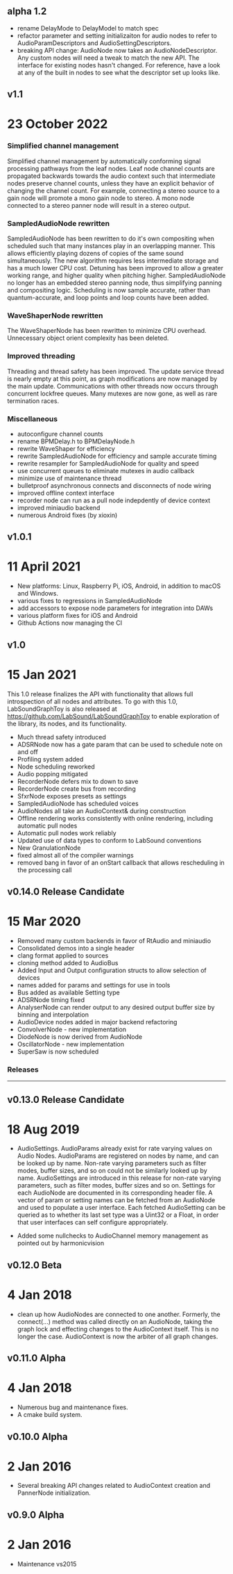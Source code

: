 
## alpha 1.2

- rename DelayMode to DelayModel to match spec
- refactor parameter and setting initializaiton for audio nodes to refer to
  AudioParamDescriptors and AudioSettingDescriptors.
- breaking API change: AudioNode now takes an AudioNodeDescriptor. Any custom
  nodes will need a tweak to match the new API. The interface for existing 
  nodes hasn't changed. For reference, have a look at any of the built in nodes
  to see what the descriptor set up looks like.

## v1.1
# 23 October 2022

### Simplified channel management

Simplified channel management by automatically conforming signal processing 
pathways from the leaf nodes. Leaf node channel counts are propagated backwards 
towards the audio context such that intermediate nodes preserve channel counts, 
unless they have an explicit behavior of changing the channel count. 
For example, connecting a stereo source to a gain node will promote a mono gain 
node to stereo. A mono node connected to a stereo panner node will result in a 
stereo output.

### SampledAudioNode rewritten

SampledAudioNode has been rewritten to do it's own compositing when scheduled 
such that many instances play in an overlapping manner. This allows efficiently 
playing dozens of copies of the same sound simultaneously. The new algorithm 
requires less intermediate storage and has a much lower CPU cost. Detuning has 
been improved to allow a greater working range, and higher quality when 
pitching higher. SampledAudioNode no longer has an embedded stereo panning 
node, thus simplifying panning and compositing logic. Scheduling is now sample 
accurate, rather than quantum-accurate, and loop points and loop counts have 
been added.

### WaveShaperNode rewritten

The WaveShaperNode has been rewritten to minimize CPU overhead. Unnecessary
object orient complexity has been deleted.

### Improved threading

Threading and thread safety has been improved. The update service thread is 
nearly empty at this point, as graph modifications are now managed by the 
main update. Communications with other threads now occurs through concurrent 
lockfree queues. Many mutexes are now gone, as well as rare termination races.

### Miscellaneous

- autoconfigure channel counts
- rename BPMDelay.h to BPMDelayNode.h
- rewrite WaveShaper for efficiency
- rewrite SampledAudioNode for efficiency and sample accurate timing
- rewrite resampler for SampledAudioNode for quality and speed
- use concurrent queues to eliminate mutexes in audio callback
- minimize use of maintenance thread
- bulletproof asynchronous connects and disconnects of node wiring
- improved offline context interface
- recorder node can run as a pull node indepdently of device context
- improved miniaudio backend
- numerous Android fixes (by xioxin)



## v1.0.1
# 11 April 2021

- New platforms: Linux, Raspberry Pi, iOS, Android, in addition to macOS and Windows.
- various fixes to regressions in SampledAudioNode
- add accessors to expose node parameters for integration into DAWs
- various platform fixes for iOS and Android
- Github Actions now managing the CI

## v1.0
# 15 Jan 2021

This 1.0 release finalizes the API with functionality that allows full introspection of all nodes and attributes. To go with this 1.0, LabSoundGraphToy is also released at https://github.com/LabSound/LabSoundGraphToy to enable exploration of the library, its nodes, and its functionality.


- Much thread safety introduced
- ADSRNode now has a gate param that can be used to schedule note on and off
- Profiling system added
- Node scheduling reworked
- Audio popping mitigated
- RecorderNode defers mix to down to save
- RecorderNode create bus from recording
- SfxrNode exposes presets as settings
- SampledAudioNode has scheduled voices
- AudioNodes all take an AudioContext& during construction
- Offline rendering works consistently with online rendering, including automatic pull nodes
- Automatic pull nodes work reliably
- Updated use of data types to conform to LabSound conventions
- New GranulationNode
- fixed almost all of the compiler warnings
- removed bang in favor of an onStart callback that allows rescheduling in the processing call


## v0.14.0 Release Candidate
# 15 Mar 2020

- Removed many custom backends in favor of RtAudio and miniaudio
- Consolidated demos into a single header
- clang format applied to sources
- cloning method added to AudioBus
- Added Input and Output configuration structs to allow selection of devices
- names added for params and settings for use in tools
- Bus added as available Setting type
- ADSRNode timing fixed
- AnalyserNode can render output to any desired output buffer size by binning and interpolation
- AudioDevice nodes added in major backend refactoring
- ConvolverNode - new implementation
- DiodeNode is now derived from AudioNode
- OscillatorNode - new implementation
- SuperSaw is now scheduled

### Releases
------------

## v0.13.0 Release Candidate
# 18 Aug 2019

- AudioSettings. AudioParams already exist for rate varying values on Audio Nodes. AudioParams are registered on nodes by name, and can be looked up by name. Non-rate varying parameters such as filter modes, buffer sizes, and so on could not be similarly looked up by name. AudioSettings are introduced in this release for non-rate varying parameters, such as filter modes, buffer sizes and so on. Settings for each AudioNode are documented in its corresponding header file. A vector of param or setting names can be fetched from an AudioNode and used to populate a user interface. Each fetched AudioSetting can be queried as to whether its last set type was a Uint32 or a Float, in order that user interfaces can self configure appropriately.

- Added some nullchecks to AudioChannel memory management as pointed out by harmonicvision

## v0.12.0 Beta
# 4 Jan 2018

- clean up how AudioNodes are connected to one another. Formerly, the connect(...) method was called directly on an AudioNode, taking the graph lock and effecting changes to the AudioContext itself. This is no longer the case. AudioContext is now the arbiter of all graph changes.

## v0.11.0 Alpha
# 4 Jan 2018

- Numerous bug and maintenance fixes.
- A cmake build system.

## v0.10.0 Alpha
# 2 Jan 2016

- Several breaking API changes related to AudioContext creation and PannerNode initialization.

## v0.9.0 Alpha
# 2 Jan 2016

- Maintenance vs2015
